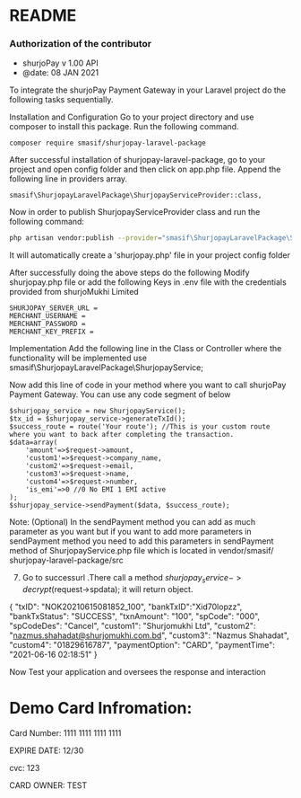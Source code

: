 
# README #

### Authorization of the contributor ##
*	shurjoPay v 1.00 API
*	@date: 08 JAN 2021


To integrate the shurjoPay Payment Gateway in your Laravel project do the following tasks sequentially.

Installation and Configuration
Go to your project directory and use composer to install this package. Run the following command.

	composer require smasif/shurjopay-laravel-package

After successful installation of shurjopay-laravel-package, go to your project and open config folder and then click on app.php file. Append the following line in providers array.

	smasif\ShurjopayLaravelPackage\ShurjopayServiceProvider::class,

Now in order to publish ShurjopayServiceProvider class and run the following command:

```bash
php artisan vendor:publish --provider="smasif\ShurjopayLaravelPackage\ShurjopayServiceProvider"
```

It will automatically create a 'shurjopay.php' file in your project config folder

After successfully doing the above steps do the following Modify shurjopay.php file or add the following Keys in .env file with the credentials provided from shurjoMukhi Limited

	SHURJOPAY_SERVER_URL =
	MERCHANT_USERNAME =
	MERCHANT_PASSWORD =
	MERCHANT_KEY_PREFIX =

Implementation
Add the following line in the Class or Controller where the functionality will be implemented
use smasif\ShurjopayLaravelPackage\ShurjopayService;

Now add this line of code in your method where you want to call shurjoPay Payment Gateway. You can use any code segment of below              
                  
	$shurjopay_service = new ShurjopayService();
	$tx_id = $shurjopay_service->generateTxId();
	$success_route = route('Your route'); //This is your custom route where you want to back after completing the transaction.
	$data=array(
		'amount'=>$request->amount,
		'custom1'=>$request->company_name,
		'custom2'=>$request->email,
		'custom3'=>$request->name,
		'custom4'=>$request->number,
		'is_emi'=>0 //0 No EMI 1 EMI active
	);
	$shurjopay_service->sendPayment($data, $success_route);


Note: (Optional) In the sendPayment method you can add as much parameter as you want but if you want to add more parameters in sendPayment method you need to add this parameters in sendPayment method of ShurjopayService.php file which is located in
vendor/smasif/ shurjopay-laravel-package/src

7) Go to successurl .There call a method $shurjopay_service->decrypt($request->spdata); it will return object.

 {
  "txID": "NOK20210615081852_100",
  "bankTxID":"Xid70lopzz",
  "bankTxStatus": "SUCCESS",
  "txnAmount": "100",
  "spCode": "000",
  "spCodeDes": "Cancel",
  "custom1": "Shurjomukhi Ltd",
  "custom2": "nazmus.shahadat@shurjomukhi.com.bd",
  "custom3": "Nazmus Shahadat",
  "custom4": "01829616787",
  "paymentOption": "CARD",
  "paymentTime": "2021-06-16 02:18:51"
}


Now Test your application and oversees the response and interaction

# Demo Card Infromation:
Card Number: 1111 1111 1111 1111

EXPIRE DATE: 12/30

cvc: 123

CARD OWNER: TEST
